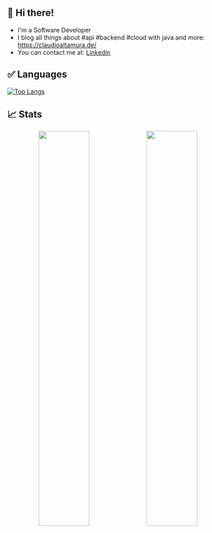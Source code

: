 ## 👋 Hi there!

- I'm a Software Developer
- I blog all things about #api #backend #cloud with java and more: https://claudioaltamura.de/
- You can contact me at: [Linkedin](https://www.linkedin.com/in/claudio-altamura-0289383/)
  
## ✅ Languages

[![Top Langs](https://github-readme-stats.vercel.app/api/top-langs/?username=claudioaltamura&layout=compact)](https://github.com/claudioaltamura)

## 📈 Stats

<p align="center">
  <img width="48%" src="https://github-readme-stats.vercel.app/api?username=claudioaltamura&show_icons=true&hide_border=true&theme=radical" />
  <img width="48%" src="https://github-readme-streak-stats.herokuapp.com/?user=claudioaltamura&hide_border=true&theme=radical" />
</p>


<!--
* [Blog](https://claudioaltamura.de)
* [Linkedin](https://www.linkedin.com/in/claudio-altamura-0289383/)

[![Top Langs](https://github-readme-stats.vercel.app/api/top-langs/?username=claudioaltamura&hide=css,dockerfile,freemarker,html&show_icons=true&hide_border=true&theme=buefy&layout=compact)](https://github.com/claudioaltamura/github-readme-stats)

[![openapi-tools](https://github-readme-stats.vercel.app/api/pin/?username=claudioaltamura&repo=openapi-tools)](https://github.com/claudioaltamura/openapi-tools)
-->
<!--
<img align="left" alt="Claudio Altamura's Github Stats" src="https://github-readme-stats.vercel.app/api?username=claudioaltamura&count_private=true&show_icons=true&hide_border=true&theme=buefy" />

<img alt="Claudio Altamura's Github Top Languages Stats" src="https://github-readme-stats.vercel.app/api/top-langs/?username=claudioaltamura&count_private=true&show_icons=true&hide_border=true&theme=buefy&layout=compact" />
-->

<!--
**claudioaltamura/claudioaltamura** is a ✨ _special_ ✨ repository because its `README.md` (this file) appears on your GitHub profile.

Here are some ideas to get you started:

- 🔭 I’m currently working on ...
- 🌱 I’m currently learning ...
- 👯 I’m looking to collaborate on ...
- 🤔 I’m looking for help with ...
- 💬 Ask me about ...
- 📫 How to reach me: ...
- 😄 Pronouns: ...
- ⚡ Fun fact: ...
-->
